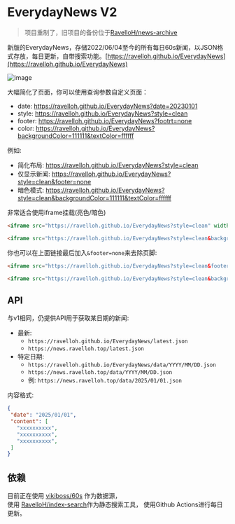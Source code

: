 # EverydayNews V2
> 项目重制了，旧项目的备份位于[RavelloH/news-archive](https://github.com/RavelloH/news-archive)

新版的EverydayNews，存储2022/06/04至今的所有每日60s新闻，以JSON格式存放，每日更新，自带搜索功能。[https://ravelloh.github.io/EverydayNews](https://ravelloh.github.io/EverydayNews)

![image](https://github.com/user-attachments/assets/3132960a-354e-4fec-b29b-8f96338490d3)

大幅简化了页面，你可以使用查询参数自定义页面：
- date: https://ravelloh.github.io/EverydayNews?date=20230101
- style: https://ravelloh.github.io/EverydayNews?style=clean
- footer: https://ravelloh.github.io/EverydayNews?footrt=none
- color: https://ravelloh.github.io/EverydayNews?backgroundColor=111111&textColor=ffffff

例如:
- 简化布局: https://ravelloh.github.io/EverydayNews?style=clean
- 仅显示新闻: https://ravelloh.github.io/EverydayNews?style=clean&footer=none
- 暗色模式: https://ravelloh.github.io/EverydayNews?style=clean&backgroundColor=111111&textColor=ffffff

非常适合使用iframe挂载(亮色/暗色)
```html
<iframe src="https://ravelloh.github.io/EverydayNews?style=clean" width="600" height="800" frameborder="0"></iframe>
```

```html
<iframe src="https://ravelloh.github.io/EverydayNews?style=clean&backgroundColor=111111&textColor=ffffff" width="600" height="800" frameborder="0"></iframe>
```
你也可以在上面链接最后加入`&footer=none`来去除页脚:
```html
<iframe src="https://ravelloh.github.io/EverydayNews?style=clean&footer=none" width="600" height="800" frameborder="0"></iframe>
```

```html
<iframe src="https://ravelloh.github.io/EverydayNews?style=clean&backgroundColor=111111&textColor=ffffff&footer=none" width="600" height="800" frameborder="0"></iframe>
```

## API
与v1相同，仍提供API用于获取某日期的新闻:
- 最新:
  - `https://ravelloh.github.io/EverydayNews/latest.json`
  - `https://news.ravelloh.top/latest.json`
- 特定日期:
  - `https://ravelloh.github.io/EverydayNews/data/YYYY/MM/DD.json`
  - `https://news.ravelloh.top/data/YYYY/MM/DD.json`
  - 例: `https://news.ravelloh.top/data/2025/01/01.json`

 内容格式:
 ```json
{
  "date": "2025/01/01",
  "content": [
    "xxxxxxxxxx",
    "xxxxxxxxxx",
    "xxxxxxxxxx",
  ]
}
```

## 依赖
目前正在使用 [vikiboss/60s](https://github.com/vikiboss/60s) 作为数据源，  
使用 [RavelloH/index-search](https://github.com/RavelloH/index-search)作为静态搜索工具，
使用Github Actions进行每日更新。



